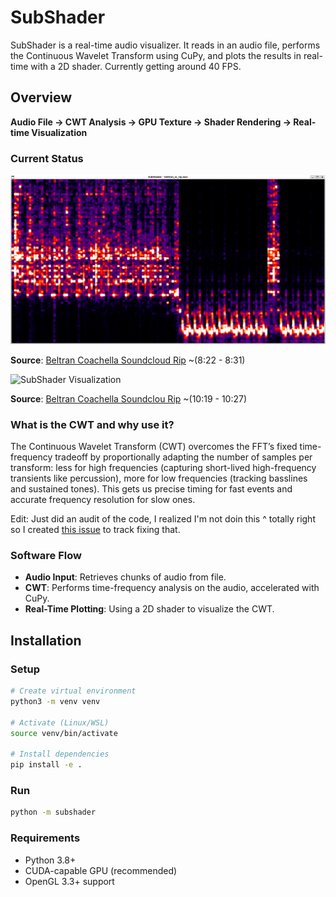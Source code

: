 # SubShader

SubShader is a real-time audio visualizer. It reads in an audio file, performs the Continuous Wavelet Transform using CuPy, and plots the results in real-time with a 2D shader. Currently getting around 40 FPS.

## Overview

**Audio File → CWT Analysis → GPU Texture → Shader Rendering → Real-time Visualization**

### Current Status

![SubShader Visualization](assets/images/beltran_souncloud_wav_0m_8s_to_0m_25s.png)

**Source**: [Beltran Coachella Soundcloud Rip](https://soundcloud.com/listenbeltran/beltran-coachella-yuma-weekend-1-2025) ~(8:22 - 8:31)

![SubShader Visualization](https://github.com/user-attachments/assets/19f9c2a9-9964-4477-aa27-08e7447f6437)

**Source**: [Beltran Coachella Soundclou Rip](https://soundcloud.com/listenbeltran/beltran-coachella-yuma-weekend-1-2025) ~(10:19 - 10:27)

### What is the CWT and why use it?

The Continuous Wavelet Transform (CWT) overcomes the FFT’s fixed time-frequency tradeoff by proportionally adapting the number of samples per transform: less for high frequencies (capturing short-lived high-frequency transients like percussion), more for low frequencies (tracking basslines and sustained tones). This gets us precise timing for fast events and accurate frequency resolution for slow ones. 

Edit: Just did an audit of the code, I realized I'm not doin this ^ totally right so I created [this issue](https://github.com/users/eddie-water/projects/1/views/1?pane=issue&itemId=113509598&issue=eddie-water%7Csub-shader%7C36) to track fixing that. 

### Software Flow
- **Audio Input**: Retrieves chunks of audio from file.
- **CWT**: Performs time-frequency analysis on the audio, accelerated with CuPy.
- **Real-Time Plotting**: Using a 2D shader to visualize the CWT.

## Installation

### Setup
```bash
# Create virtual environment
python3 -m venv venv

# Activate (Linux/WSL)
source venv/bin/activate

# Install dependencies
pip install -e .
```

### Run
```bash
python -m subshader
```

### Requirements
- Python 3.8+
- CUDA-capable GPU (recommended)
- OpenGL 3.3+ support
